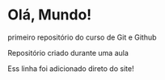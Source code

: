 # Olá, Mundo!
 primeiro repositório do curso de Git e Github

 Repositório criado durante uma aula

 Ess linha foi adicionado direto do site!
